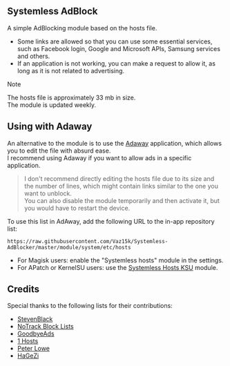 ## Systemless AdBlock
A simple AdBlocking module based on the hosts file.

- Some links are allowed so that you can use some essential services, such as Facebook login, Google and Microsoft APIs, Samsung services and others.
- If an application is not working, you can make a request to allow it, as long as it is not related to advertising.

> [!NOTE]
> The hosts file is approximately 33 mb in size. \
> The module is updated weekly.

## Using with Adaway
An alternative to the module is to use the [Adaway](https://adaway.org) application, which allows you to edit the file with absurd ease. \
I recommend using Adaway if you want to allow ads in a specific application.

> I don't recommend directly editing the hosts file due to its size and the number of lines, which might contain links similar to the one you want to unblock. \
> You can also disable the module temporarily and then activate it, but you would have to restart the device.

To use this list in AdAway, add the following URL to the in-app repository list:
```
https://raw.githubusercontent.com/Vaz15k/Systemless-AdBlocker/master/module/system/etc/hosts
```
- For Magisk users: enable the "Systemless hosts" module in the settings.
- For APatch or KernelSU users: use the [Systemless Hosts KSU](https://github.com/symbuzzer/systemless-hosts-KernelSU-module) module.

## Credits
Special thanks to the following lists for their contributions:

- [StevenBlack](https://github.com/StevenBlack/hosts)
- [NoTrack Block Lists](https://gitlab.com/quidsup/notrack-blocklists)
- [GoodbyeAds](https://github.com/jerryn70/GoodbyeAds)
- [1 Hosts](https://o0.pages.dev)
- [Peter Lowe](https://pgl.yoyo.org/adservers)
- [HaGeZi](https://github.com/hagezi/dns-blocklists)
